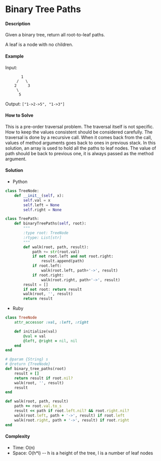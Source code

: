 # Binary Tree Paths

#### Description

Given a binary tree, return all root-to-leaf paths.

A leaf is a node with no children.

#### Example

Input:

```
       1
     /   \
    2     3
     \
      5
```

Output: `["1->2->5", "1->3"]`


#### How to Solve

This is a pre-order traversal problem.
The traversal itself is not specific.
How to keep the values consistent should be considered carefully.
The traversal is done by a recursive call.
When it comes back from the call,
values of method arguments goes back to ones in previous stack.
In this solution, an array is used to hold all the paths to leaf nodes. The value of path should be back to previous one,
it is always passed as the method argument.

#### Solution
- Python

```python
class TreeNode:
    def __init__(self, x):
        self.val = x
        self.left = None
        self.right = None

class TreePath:
    def binaryTreePaths(self, root):
        """
        :type root: TreeNode
        :rtype: List[str]
        """
        def walk(root, path, result):
            path += str(root.val)
            if not root.left and not root.right:
                result.append(path)
            if root.left:
                walk(root.left, path+'->', result)
            if root.right:
                walk(root.right, path+'->', result)
        result = []
        if not root: return result
        walk(root, '', result)
        return result
```

- Ruby

```ruby
class TreeNode
    attr_accessor :val, :left, :right

    def initialize(val)
        @val = val
        @left, @right = nil, nil
    end
end

# @param {String} s
# @return {TreeNode}
def binary_tree_paths(root)
    result = []
    return result if root.nil?
    walk(root, '', result)
    result
end

def walk(root, path, result)
    path += root.val.to_s
    result << path if root.left.nil? && root.right.nil?
    walk(root.left, path + '->', result) if root.left
    walk(root.right, path + '->', result) if root.right
end
```

#### Complexity
- Time: O(n)
- Space: O(h*l) -- h is a height of the tree, l is a number of leaf nodes
